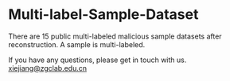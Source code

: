 # Multi-label-Sample-Dataset

There are 15 public multi-labeled malicious sample datasets after reconstruction. A sample is multi-labeled.

If you have any questions, please get in touch with us. xiejiang@zgclab.edu.cn

